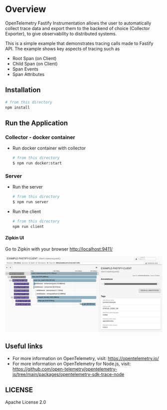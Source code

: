 # Overview

OpenTelemetry Fastify Instrumentation allows the user to automatically collect trace data and export them to the backend of choice (Collector Exporter), to give observability to distributed systems.

This is a simple example that demonstrates tracing calls made to Fastify API. The example shows key aspects of tracing such as

- Root Span (on Client)
- Child Span (on Client)
- Span Events
- Span Attributes

## Installation

```sh
# from this directory
npm install
```

## Run the Application

### Collector - docker container

- Run docker container with collector

  ```sh
  # from this directory
  $ npm run docker:start
  ```

### Server

- Run the server

  ```sh
  # from this directory
  $ npm run server
  ```

- Run the client

  ```sh
  # from this directory
  npm run client
  ```

#### Zipkin UI

Go to Zipkin with your browser <http://localhost:9411/>

<p align="center"><img src="images/trace1.png?raw=true"/></p>

## Useful links

- For more information on OpenTelemetry, visit: <https://opentelemetry.io/>
- For more information on OpenTelemetry for Node.js, visit: <https://github.com/open-telemetry/opentelemetry-js/tree/main/packages/opentelemetry-sdk-trace-node>

## LICENSE

Apache License 2.0
